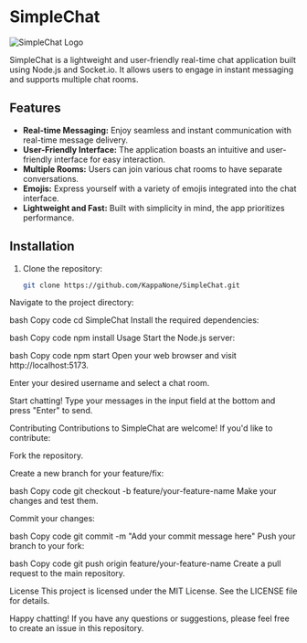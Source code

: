 # SimpleChat

![SimpleChat Logo](https://github.com/KappaNone/SimpleChat/blob/main/logo.png)

SimpleChat is a lightweight and user-friendly real-time chat application built using Node.js and Socket.io. It allows users to engage in instant messaging and supports multiple chat rooms.

## Features

- **Real-time Messaging:** Enjoy seamless and instant communication with real-time message delivery.
- **User-Friendly Interface:** The application boasts an intuitive and user-friendly interface for easy interaction.
- **Multiple Rooms:** Users can join various chat rooms to have separate conversations.
- **Emojis:** Express yourself with a variety of emojis integrated into the chat interface.
- **Lightweight and Fast:** Built with simplicity in mind, the app prioritizes performance.

## Installation

1. Clone the repository:

   ```bash
   git clone https://github.com/KappaNone/SimpleChat.git
Navigate to the project directory:

bash
Copy code
cd SimpleChat
Install the required dependencies:

bash
Copy code
npm install
Usage
Start the Node.js server:

bash
Copy code
npm start
Open your web browser and visit http://localhost:5173.

Enter your desired username and select a chat room.

Start chatting! Type your messages in the input field at the bottom and press "Enter" to send.

Contributing
Contributions to SimpleChat are welcome! If you'd like to contribute:

Fork the repository.

Create a new branch for your feature/fix:

bash
Copy code
git checkout -b feature/your-feature-name
Make your changes and test them.

Commit your changes:

bash
Copy code
git commit -m "Add your commit message here"
Push your branch to your fork:

bash
Copy code
git push origin feature/your-feature-name
Create a pull request to the main repository.

License
This project is licensed under the MIT License. See the LICENSE file for details.

Happy chatting! If you have any questions or suggestions, please feel free to create an issue in this repository.
